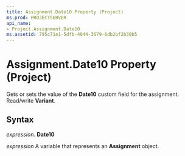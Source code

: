 ```yaml
---
title: Assignment.Date10 Property (Project)
ms.prod: PROJECTSERVER
api_name:
- Project.Assignment.Date10
ms.assetid: 795c71e1-5dfb-4044-3679-6db2bf2b30b5
---
```



# Assignment.Date10 Property (Project)

Gets or sets the value of the  **Date10** custom field for the assignment. Read/write **Variant**.


## Syntax

 _expression_. **Date10**

 _expression_ A variable that represents an **Assignment** object.


